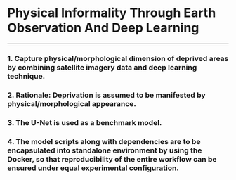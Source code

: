 # Physical Informality Through Earth Observation And Deep Learning
-------------------


### 1. Capture physical/morphological dimension of deprived areas by combining satellite imagery data and deep learning technique.
### 2. Rationale: Deprivation is assumed to be manifested by physical/morphological appearance.
### 3. The U-Net is used as a benchmark model.
### 4. The model scripts along with dependencies are to be encapsulated into standalone environment by using the Docker, so that reproducibility of the entire workflow can be ensured under equal experimental configuration.
